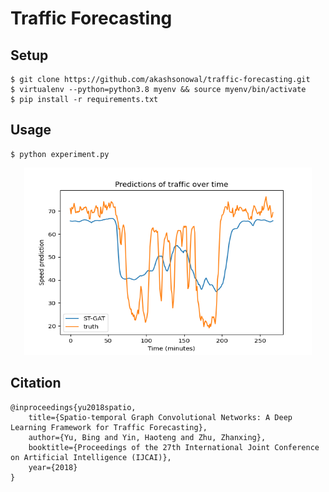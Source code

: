 # Traffic Forecasting

## Setup
```
$ git clone https://github.com/akashsonowal/traffic-forecasting.git
$ virtualenv --python=python3.8 myenv && source myenv/bin/activate 
$ pip install -r requirements.txt
```
## Usage
```
$ python experiment.py
```
<p align="center">
  <img width="460" height="300" src="./assets/traffic_on_node0_day0.png" alt="traffic_forecast">
</p>

## Citation
```
@inproceedings{yu2018spatio,
    title={Spatio-temporal Graph Convolutional Networks: A Deep Learning Framework for Traffic Forecasting},
    author={Yu, Bing and Yin, Haoteng and Zhu, Zhanxing},
    booktitle={Proceedings of the 27th International Joint Conference on Artificial Intelligence (IJCAI)},
    year={2018}
}
```
